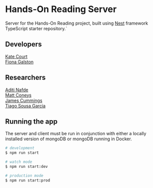 # Hands-On Reading Server
Server for the Hands-On Reading project, built using [Nest](https://github.com/nestjs/nest) framework TypeScript starter repository.`

## Developers
[Kate Court](www.github.com/katecourt)   
[Fiona Galston](https://github.com/fiona-galston)

## Researchers
[Aditi Nafde](https://www.ncl.ac.uk/elll/staff/profile/aditinafde.html#background)   
[Matt Coneys](https://www.ncl.ac.uk/elll/staff/profile/matthewconeys.html#background)   
[James Cummings](https://www.ncl.ac.uk/elll/staff/profile/jamescummings.html#background)    
[Tiago Sousa Garcia](https://www.ncl.ac.uk/elll/staff/profile/tiagosousa-garcia.html#publications)   

## Running the app
The server and client must be run in conjunction with either a locally installed version of mongoDB or mongoDB running in Docker.




```bash
# development
$ npm run start

# watch mode
$ npm run start:dev

# production mode
$ npm run start:prod
```




